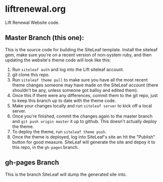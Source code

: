 liftrenewal.org
===============

Lift Renewal Website code. 

## Master Branch (this one):

This is the source code for building the SiteLeaf template. Install the siteleaf gem, make sure you're on a recent version of non-system ruby, and then updating the website's theme code will look like this:

1. Run `siteleaf auth` and log into the Lift siteleaf account.
2. git clone this repo.
3. Run `siteleaf theme pull` to make sure you have all the most recent theme changes someone may have made on the SiteLeaf account (there shouldn't be any, unless someone got ballsy and edited them).
3. Once this if there were any differences, commit them to the git repo, just to keep this branch up to date with the theme code. 
4. Make your changes locally and run `siteleaf server` to kick off a local server.
5. Once you're finished, commit the changes again to the master branch and `git push origin master` it up to github. This doesn't actually deploy the theme. 
6. To deploy the theme, run `siteleaf theme push`.
7. Once the theme is deployed, log into SiteLeaf's site an hit the "Publish" button for good measure. SiteLeaf will generate the site and depoy it to this repo, in the `gh-pages` branch.

## gh-pages Branch

This is the branch SiteLeaf will dump the generated site into.
